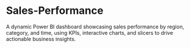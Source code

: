 # Sales-Performance
A dynamic Power BI dashboard showcasing sales performance by region, category, and time, using KPIs, interactive charts, and slicers to drive actionable business insights.
